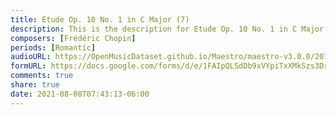 ```yaml
---
title: Etude Op. 10 No. 1 in C Major (7)
description: This is the description for Etude Op. 10 No. 1 in C Major by Frédéric Chopin
composers: [Frédéric Chopin]
periods: [Romantic]
audioURL: https://OpenMusicDataset.github.io/Maestro/maestro-v3.0.0/2017/MIDI-Unprocessed_043_PIANO043_MID--AUDIO-split_07-06-17_Piano-e_1-03_wav--3.midi
formURL: https://docs.google.com/forms/d/e/1FAIpQLSdDb9xVYpiTxXMkSzs3DrxktXch_RxmzMMEb5zTW8DoReGjuw/viewform
comments: true
share: true
date: 2021-08-08T07:43:13-06:00
---
```

